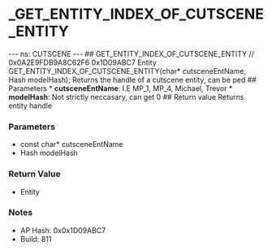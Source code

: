 # _GET_ENTITY_INDEX_OF_CUTSCENE_ENTITY

--- ns: CUTSCENE --- ## GET_ENTITY_INDEX_OF_CUTSCENE_ENTITY  // 0x0A2E9FDB9A8C62F6 0x1D09ABC7 Entity GET_ENTITY_INDEX_OF_CUTSCENE_ENTITY(char* cutsceneEntName, Hash modelHash);  Returns the handle of a cutscene entity, can be ped  ## Parameters * **cutsceneEntName**: I.E MP_1, MP_4, Michael, Trevor * **modelHash**: Not strictly neccasary, can get 0  ## Return value Returns entity handle

### Parameters
* const char* cutsceneEntName
* Hash modelHash

### Return Value
* Entity

### Notes
* AP Hash: 0x0x1D09ABC7
* Build: 811

